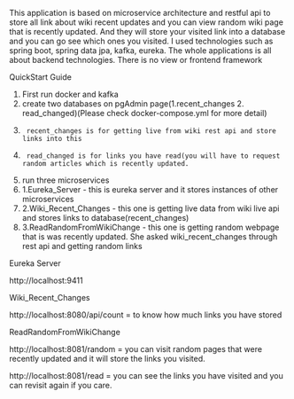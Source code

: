 This application is based on microservice architecture and restful api to store all link about wiki recent updates and you can view random wiki page 
that is recently updated.
And they will store your visited link into a database and you can go see which ones you visited.
I used technologies such as spring boot, spring data jpa, kafka, eureka. The whole applications is all about backend technologies. There is no view or frontend framework

QuickStart Guide

1. First run docker and kafka
2. create two databases on pgAdmin page(1.recent_changes 2. read_changed)(Please check docker-compose.yml for more detail)
3.      recent_changes is for getting live from wiki rest api and store links into this
4.      read_changed is for links you have read(you will have to request random articles which is recently updated.
5. run three microservices
6.    1.Eureka_Server - this is eureka server and it stores instances of other microservices
7.    2.Wiki_Recent_Changes - this one is getting live data from wiki live api and stores links to database(recent_changes)
8.    3.ReadRandomFromWikiChange - this one is getting random webpage that is was recently updated. She asked wiki_recent_changes through rest api and getting random links

Eureka Server
  
  http://localhost:9411
  
Wiki_Recent_Changes

  http://localhost:8080/api/count = to know how much links you have stored
  
ReadRandomFromWikiChange

 http://localhost:8081/random = you can visit random pages that were recently updated and it will store the links you visited.
 
 http://localhost:8081/read = you can see the links you have visited and you can revisit again if you care.
